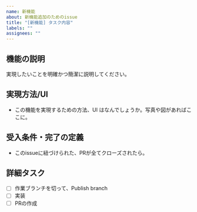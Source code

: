 ```yaml
---
name: 新機能
about: 新機能追加のためのissue
title: "[新機能] タスク内容"
labels: ""
assignees: ""
---
```



## 機能の説明

実現したいことを明確かつ簡潔に説明してください。

## 実現方法/UI

- この機能を実現するための方法、UI はなんでしょうか。写真や図があればここに。

## 受入条件・完了の定義

- このissueに紐づけられた、PRが全てクローズされたら。

## 詳細タスク

- [ ] 作業ブランチを切って、Publish branch
- [ ] 実装
- [ ] PRの作成